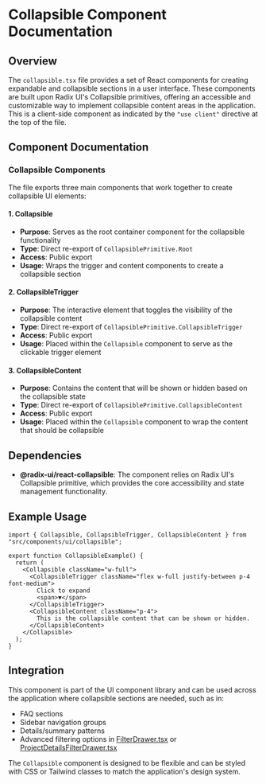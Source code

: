 # Collapsible Component Documentation

## Overview
The `collapsible.tsx` file provides a set of React components for creating expandable and collapsible sections in a user interface. These components are built upon Radix UI's Collapsible primitives, offering an accessible and customizable way to implement collapsible content areas in the application. This is a client-side component as indicated by the `"use client"` directive at the top of the file.

## Component Documentation

### Collapsible Components
The file exports three main components that work together to create collapsible UI elements:

#### 1. Collapsible
- **Purpose**: Serves as the root container component for the collapsible functionality
- **Type**: Direct re-export of `CollapsiblePrimitive.Root`
- **Access**: Public export
- **Usage**: Wraps the trigger and content components to create a collapsible section

#### 2. CollapsibleTrigger
- **Purpose**: The interactive element that toggles the visibility of the collapsible content
- **Type**: Direct re-export of `CollapsiblePrimitive.CollapsibleTrigger`
- **Access**: Public export
- **Usage**: Placed within the `Collapsible` component to serve as the clickable trigger element

#### 3. CollapsibleContent
- **Purpose**: Contains the content that will be shown or hidden based on the collapsible state
- **Type**: Direct re-export of `CollapsiblePrimitive.CollapsibleContent`
- **Access**: Public export
- **Usage**: Placed within the `Collapsible` component to wrap the content that should be collapsible

## Dependencies
- **@radix-ui/react-collapsible**: The component relies on Radix UI's Collapsible primitive, which provides the core accessibility and state management functionality.

## Example Usage
```tsx
import { Collapsible, CollapsibleTrigger, CollapsibleContent } from "src/components/ui/collapsible";

export function CollapsibleExample() {
  return (
    <Collapsible className="w-full">
      <CollapsibleTrigger className="flex w-full justify-between p-4 font-medium">
        Click to expand
        <span>▼</span>
      </CollapsibleTrigger>
      <CollapsibleContent className="p-4">
        This is the collapsible content that can be shown or hidden.
      </CollapsibleContent>
    </Collapsible>
  );
}
```

## Integration
This component is part of the UI component library and can be used across the application where collapsible sections are needed, such as in:

- FAQ sections
- Sidebar navigation groups
- Details/summary patterns
- Advanced filtering options in [FilterDrawer.tsx](../../projects/FilterDrawer.md) or [ProjectDetailsFilterDrawer.tsx](../../projects/ProjectDetailsFilterDrawer.md)

The `Collapsible` component is designed to be flexible and can be styled with CSS or Tailwind classes to match the application's design system.